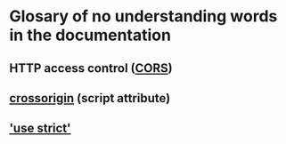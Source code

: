 # Glosary of no understanding words in the documentation

## HTTP access control ([CORS](https://developer.mozilla.org/en-US/docs/Web/HTTP/CORS))

## [crossorigin](https://developer.mozilla.org/en-US/docs/Web/HTML/Attributes/crossorigin) (script attribute)

## ['use strict'](https://www.w3schools.com/js/js_strict.asp)
